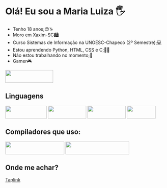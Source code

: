 # Olá! Eu sou a Maria Luiza 🖐
- Tenho 18 anos;😊♑
- Moro em Xaxim-SC🏙
- Curso Sistemas de Informação na UNOESC-Chapecó (2º Semestre);💻
- Estou aprendendo Python, HTML, CSS e C;👩‍💻
- Não estou trabalhando no momento;🙁
- Gamer🎮
<img height="40" width="150" src="https://img.shields.io/badge/PlayStation-003791?style=for-the-badge&logo=playstation&logoColor=white">

## Linguagens

<div style="display: in line block">
  <img align="center" height="40" width="130" src="https://img.shields.io/badge/Python-3776AB?style=for-the-badge&logo=python&logoColor=white">
  <img align="center" height="40" width="120" src="https://img.shields.io/badge/HTML5-E34F26?style=for-the-badge&logo=html5&logoColor=white">
  <img align="center" height="40" width="120" src="https://img.shields.io/badge/CSS3-1572B6?style=for-the-badge&logo=css3&logoColor=white">
  <img align="center" height="40" width="90" src="https://img.shields.io/badge/C-00599C?style=for-the-badge&logo=c&logoColor=white">
</div>

## Compiladores que uso:

<div style="display: in line block">
  <img align="center" height="40" width="185" src="https://img.shields.io/badge/pycharm-143?style=for-the-badge&logo=pycharm&logoColor=black&color=black&labelColor=green">
  <img align="center" height="40" width="200" src="https://img.shields.io/badge/Visual_Studio_Code-0078D4?style=for-the-badge&logo=visual%20studio%20code&logoColor=white">
</div>

## Onde me achar?
<a href="https://taplink.cc/maria_mlmf">Taplink</a>

